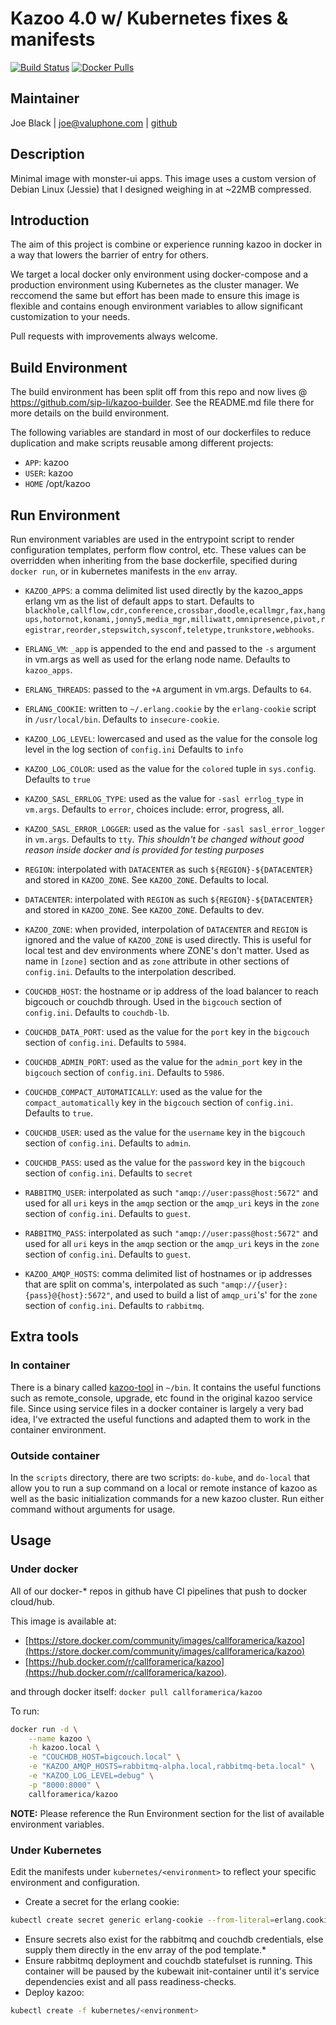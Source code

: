 # Kazoo 4.0 w/ Kubernetes fixes & manifests

[![Build Status](https://travis-ci.org/sip-li/docker-kazoo.svg?branch=master)](https://travis-ci.org/sip-li/docker-kazoo) [![Docker Pulls](https://img.shields.io/docker/pulls/callforamerica/kazoo.svg)](https://hub.docker.com/r/callforamerica/kazoo/)

## Maintainer
Joe Black | <joe@valuphone.com> | [github](https://github.com/joeblackwaslike)


## Description
Minimal image with monster-ui apps.  This image uses a custom version of Debian Linux (Jessie) that I designed weighing in at ~22MB compressed.


## Introduction
The aim of this project is combine or experience running kazoo in docker in a way that lowers the barrier of entry for others.

We target a local docker only environment using docker-compose and a production environment using Kubernetes as the cluster manager.  We reccomend the same but effort has been made to ensure this image is flexible and contains enough environment variables to allow significant customization to your needs.

Pull requests with improvements always welcome.


## Build Environment
The build environment has been split off from this repo and now lives @ https://github.com/sip-li/kazoo-builder.  See the README.md file there for more details on the build environment.


The following variables are standard in most of our dockerfiles to reduce duplication and make scripts reusable among different projects:

* `APP`: kazoo
* `USER`: kazoo
* `HOME` /opt/kazoo


## Run Environment
Run environment variables are used in the entrypoint script to render configuration templates, perform flow control, etc.  These values can be overridden when inheriting from the base dockerfile, specified during `docker run`, or in kubernetes manifests in the `env` array.

* `KAZOO_APPS`: a comma delimited list used directly by the kazoo_apps erlang vm as the list of default apps to start. Defaults to `blackhole,callflow,cdr,conference,crossbar,doodle,ecallmgr,fax,hangups,hotornot,konami,jonny5,media_mgr,milliwatt,omnipresence,pivot,registrar,reorder,stepswitch,sysconf,teletype,trunkstore,webhooks`.

* `ERLANG_VM`: `_app` is appended to the end and passed to the `-s` argument in vm.args as well as used for the erlang node name. Defaults to `kazoo_apps`.

* `ERLANG_THREADS`: passed to the `+A` argument in vm.args.  Defaults to `64`.

* `ERLANG_COOKIE`:  written to `~/.erlang.cookie` by the `erlang-cookie` script in `/usr/local/bin`. Defaults to `insecure-cookie`.

* `KAZOO_LOG_LEVEL`: lowercased and used as the value for the console log level in the log section of `config.ini`  Defaults to `info`

* `KAZOO_LOG_COLOR`: used as the value for the `colored` tuple in `sys.config`.  Defaults to `true`

* `KAZOO_SASL_ERRLOG_TYPE`: used as the value for `-sasl errlog_type` in `vm.args`. Defaults to `error`, choices include: error, progress, all.

* `KAZOO_SASL_ERROR_LOGGER`: used as the value for `-sasl sasl_error_logger` in `vm.args`.  Defaults to `tty`.  *This shouldn't be changed without good reason inside docker and is provided for testing purposes*

* `REGION`: interpolated with `DATACENTER` as such `${REGION}-${DATACENTER}` and stored in `KAZOO_ZONE`.  See `KAZOO_ZONE`.  Defaults to local.

* `DATACENTER`: interpolated with `REGION` as such `${REGION}-${DATACENTER}` and stored in `KAZOO_ZONE`.  See `KAZOO_ZONE`.  Defaults to dev.

* `KAZOO_ZONE`: when provided, interpolation of `DATACENTER` and `REGION` is ignored and the value of `KAZOO_ZONE` is used directly. This is useful for local test and dev environments where ZONE's don't matter.  Used as name in `[zone]` section and as `zone` attribute in other sections of `config.ini`.  Defaults to the interpolation described.

* `COUCHDB_HOST`: the hostname or ip address of the load balancer to reach bigcouch or couchdb through. Used in the `bigcouch` section of `config.ini`.  Defaults to `couchdb-lb`.

* `COUCHDB_DATA_PORT`: used as the value for the `port` key in the `bigcouch` section of `config.ini`.  Defaults to `5984`.

* `COUCHDB_ADMIN_PORT`: used as the value for the `admin_port` key in the `bigcouch` section of `config.ini`.  Defaults to `5986`.

* `COUCHDB_COMPACT_AUTOMATICALLY`: used as the value for the `compact_automatically` key in the `bigcouch` section of `config.ini`.  Defaults to `true`.

* `COUCHDB_USER`: used as the value for the `username` key in the `bigcouch` section of `config.ini`.  Defaults to `admin`.

* `COUCHDB_PASS`: used as the value for the `password` key in the `bigcouch` section of `config.ini`.  Defaults to `secret`

* `RABBITMQ_USER`: interpolated as such `"amqp://user:pass@host:5672"` and used for all `uri` keys in the `amqp` section or the `amqp_uri` keys in the `zone` section of `config.ini`.  Defaults to `guest`.

* `RABBITMQ_PASS`: interpolated as such `"amqp://user:pass@host:5672"` and used for all `uri` keys in the `amqp` section or the `amqp_uri` keys in the `zone` section of `config.ini`.  Defaults to `guest`.

* `KAZOO_AMQP_HOSTS`: comma delimited list of hostnames or ip addresses that are split on comma's, interpolated as such `"amqp://{user}:{pass}@{host}:5672"`, and used to build a list of `amqp_uri`'s' for the `zone` section of `config.ini`.  Defaults to `rabbitmq`.


## Extra tools
### In container
There is a binary called [kazoo-tool](kazoo-tool) in `~/bin`.  It contains the useful functions such as remote_console, upgrade, etc found in the original kazoo service file.  Since using service files in a docker container is largely a very bad idea, I've extracted the useful functions and adapted them to work in the container environment.

### Outside container
In the `scripts` directory, there are two scripts: `do-kube`, and `do-local` that allow you to run a sup command on a local or remote instance of kazoo as well as the basic initialization commands for a new kazoo cluster. Run either command without arguments for usage.


## Usage
### Under docker
All of our docker-* repos in github have CI pipelines that push to docker cloud/hub.

This image is available at:
* [https://store.docker.com/community/images/callforamerica/kazoo](https://store.docker.com/community/images/callforamerica/kazoo)
*  [https://hub.docker.com/r/callforamerica/kazoo](https://hub.docker.com/r/callforamerica/kazoo).

and through docker itself: `docker pull callforamerica/kazoo`

To run:

```bash
docker run -d \
    --name kazoo \
    -h kazoo.local \
    -e "COUCHDB_HOST=bigcouch.local" \
    -e "KAZOO_AMQP_HOSTS=rabbitmq-alpha.local,rabbitmq-beta.local" \
    -e "KAZOO_LOG_LEVEL=debug" \
    -p "8000:8000" \
    callforamerica/kazoo
```

**NOTE:** Please reference the Run Environment section for the list of available environment variables.


### Under Kubernetes
Edit the manifests under `kubernetes/<environment>` to reflect your specific environment and configuration.

* Create a secret for the erlang cookie:
```bash
kubectl create secret generic erlang-cookie --from-literal=erlang.cookie=$(LC_ALL=C tr -cd '[:alnum:]' < /dev/urandom | head -c 64)
```
* Ensure secrets also exist for the rabbitmq and couchdb credentials, else supply them directly in the env array of the pod template.*
* Ensure rabbitmq deployment and couchdb statefulset is running.  This container will be paused by the kubewait init-container until it's service dependencies exist and all pass readiness-checks.
* Deploy kazoo:
```bash
kubectl create -f kubernetes/<environment>
```
